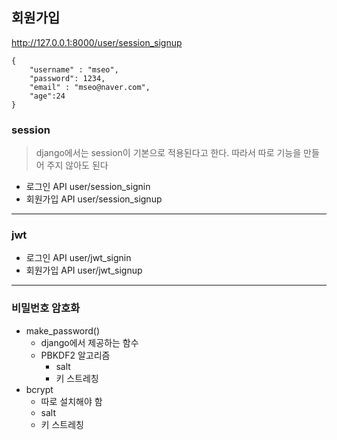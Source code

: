 ## 회원가입
http://127.0.0.1:8000/user/session_signup
```
{
    "username" : "mseo",
    "password": 1234,
    "email" : "mseo@naver.com",
    "age":24
}
```

### session
> django에서는 session이 기본으로 적용된다고 한다. 따라서 따로 기능을 만들어 주지 않아도 된다
 * 로그인 API user/session_signin
 * 회원가입 API user/session_signup


---

### jwt
 * 로그인 API user/jwt_signin
 * 회원가입 API user/jwt_signup

---

### 비밀번호 암호화
* make_password()
  * django에서 제공하는 함수
  * PBKDF2 알고리즘
    * salt
    * 키 스트레칭
* bcrypt
    * 따로 설치해야 함
    * salt
    * 키 스트레칭